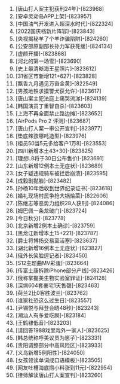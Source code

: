 
1. [唐山打人案主犯获刑24年]-[823968]
1. [安卓灵动岛APP上架]-[823957]
1. [中国油气开发进入超深水时代]-[822324]
1. [2022国庆档新片阵容]-[823843]
1. [央视揭秘羊了个羊诈骗陷阱]-[824260]
1. [公安部原副部长孙力军获死缓]-[824134]
1. [虚颜开播]-[823868]
1. [河北的第一场雪]-[823690]
1. [史上最清晰海王星照片]-[823612]
1. [31省区市新增121+627]-[823828]
1. [飘香九月遇见万亩金黄]-[822549]
1. [男孩地铁求摸警犬获允许]-[823617]
1. [唐山案主犯法庭上痛哭流涕]-[824139]
1. [韩国演员丁重智自杀]-[823603]
1. [上海不再全面禁止路边摊]-[823652]
1. [AirPods Pro 2 评测]-[823687]
1. [唐山打人案一审公开宣判]-[823977]
1. [垫底辣孩哪吒造型]-[823976]
1. [柜员50当5元多给客户1万8]-[823553]
1. [四川新增本土43+30]-[823825]
1. [理想L8将于30日公布售价]-[823691]
1. [山东新增12例本土无症状]-[823689]
1. [女子疑违规骑车被拦后崩溃]-[823595]
1. [成毅剧抛脸]-[823482]
1. [孙杨10年后收到世界纪录证书]-[823618]
1. [婚礼现场村民争抢大锅烩菜]-[822606]
1. [陈继志等恶势力组织28人获刑]-[824086]
1. [姆巴佩一条龙破门]-[823724]
1. [今日秋分]-[823778]
1. [北京新增2例本土确诊]-[823759]
1. [黑龙江新增本土15+221]-[823787]
1. [爵士将博扬交易至活塞]-[823637]
1. [湖北新增16例本土无症状]-[823827]
1. [俄外长笑脸逗记者]-[823450]
1. [S12主题曲MV彩蛋]-[823664]
1. [传富士康拆除iPhone部分产线]-[823426]
1. [俄称掌握美生物实验室罪证]-[824128]
1. [深圳604套豪宅1天售罄]-[823463]
1. [荷兰2比0客胜波兰]-[823762]
1. [谁家社恐这么过生日]-[823557]
1. [尹锡悦与拜登会晤48秒]-[823243]
1. [潮汕人有多爱吃朥]-[823184]
1. [王鹤棣低音]-[823203]
1. [请回答1988戏里戏外一家人]-[823625]
1. [韩总统称呼美议员为崽子]-[823331]
1. [贵阳调整部分中高风险区]-[823933]
1. [义乌新增5例阳性]-[824050]
1. [女孩领读单词成口语模板]-[823505]
1. [网友吐槽海底捞小料涨到11元]-[822954]
1. [律师解读唐山打人案宣判]-[823260]